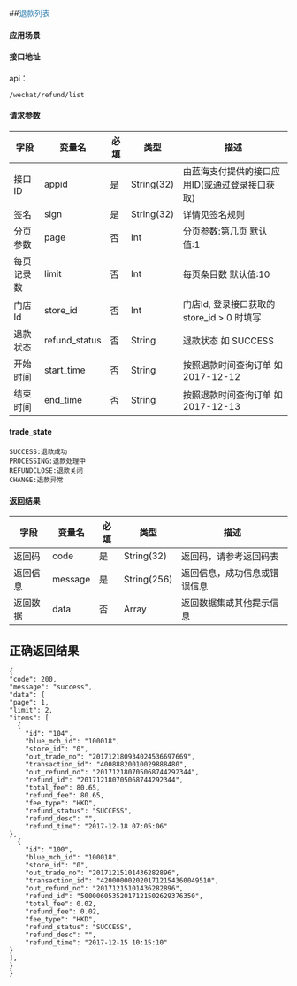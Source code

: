 ##<span style="color:#2b7db0">退款列表</span>

#### 应用场景


#### 接口地址

api：

```
/wechat/refund/list
```

#### 请求参数

字段|变量名|必填|类型|描述
----|----|----|----|----
接口ID|appid|是|String(32)|由蓝海支付提供的接口应用ID(或通过登录接口获取)
签名|sign|是|String(32)|详情见签名规则
分页参数|page|否|Int|分页参数:第几页 默认值:1
每页记录数|limit|否|Int|每页条目数 默认值:10
门店Id|store_id|否|Int|门店Id, 登录接口获取的store_id > 0 时填写
退款状态|refund_status|否|String|退款状态 如 SUCCESS
开始时间|start_time|否|String|按照退款时间查询订单 如 2017-12-12
结束时间|end_time|否|String|按照退款时间查询订单 如2017-12-13

#### trade_state
```
SUCCESS:退款成功
PROCESSING:退款处理中
REFUNDCLOSE:退款关闭
CHANGE:退款异常
```

#### 返回结果

字段|变量名|必填|类型|描述
----|----|----|----|----
返回码|code|是|String(32)|返回码，请参考返回码表
返回信息|message|是|String(256)|返回信息，成功信息或错误信息
返回数据|data|否|Array|返回数据集或其他提示信息



## 正确返回结果
```
{
"code": 200,
"message": "success",
"data": {
"page": 1,
"limit": 2,
"items": [
  {
    "id": "104",
    "blue_mch_id": "100018",
    "store_id": "0",
    "out_trade_no": "201712180934024536697669",
    "transaction_id": "40088820010029888480",
    "out_refund_no": "201712180705068744292344",
    "refund_id": "201712180705068744292344",
    "total_fee": 80.65,
    "refund_fee": 80.65,
    "fee_type": "HKD",
    "refund_status": "SUCCESS",
    "refund_desc": "",
    "refund_time": "2017-12-18 07:05:06"
},
  {
    "id": "100",
    "blue_mch_id": "100018",
    "store_id": "0",
    "out_trade_no": "20171215101436282896",
    "transaction_id": "4200000020201712154360049510",
    "out_refund_no": "20171215101436282896",
    "refund_id": "50000605352017121502629376350",
    "total_fee": 0.02,
    "refund_fee": 0.02,
    "fee_type": "HKD",
    "refund_status": "SUCCESS",
    "refund_desc": "",
    "refund_time": "2017-12-15 10:15:10"
}
],
}
}
```
